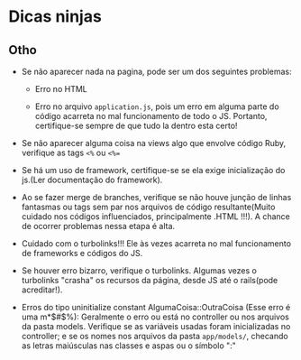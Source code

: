 # Dicas ninjas

## Otho

- Se não aparecer nada na pagina, pode ser um dos seguintes problemas:

  - Erro no HTML

  - Erro no arquivo `application.js`, pois um erro em alguma parte do código acarreta no mal funcionamento de todo o JS. Portanto, certifique-se sempre de que tudo la dentro esta certo!

- Se não aparecer alguma coisa na views algo que envolve código Ruby, verifique as tags `<%` ou `<%=`

- Se há um uso de framework, certifique-se se ela exige inicialização do js.(Ler documentação do framework).

- Ao se fazer merge de branches, verifique se não houve junção de linhas fantasmas ou tags sem par nos arquivos de código resultante(Muito cuidado nos códigos influenciados, principalmente .HTML !!!). A chance de ocorrer problemas nessa etapa é alta.

- Cuidado com o turbolinks!!! Ele às vezes acarreta no mal funcionamento de frameworks e códigos do JS.

- Se houver erro bizarro, verifique o turbolinks. Algumas vezes o turbolinks "crasha" os recursos da página, desde JS até o rails(pode acreditar!).

- Erros do tipo uninitialize constant AlgumaCoisa::OutraCoisa (Esse erro é uma m*$#$%): Geralmente o erro ou está no controller ou nos arquivos da pasta models. Verifique se as variáveis usadas foram inicializadas no controller; e se os nomes nos arquivos da pasta `app/models/`, checando as letras maiúsculas nas classes e aspas ou o símbolo ":"
